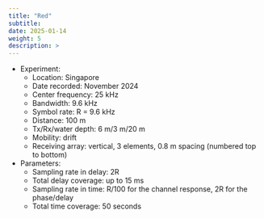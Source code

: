 ```yaml
---
title: "Red"
subtitle: 
date: 2025-01-14
weight: 5
description: >
---
```


* Experiment:
  * Location: Singapore
  * Date recorded: November 2024
  * Center frequency: 25 kHz
  * Bandwidth: 9.6 kHz
  * Symbol rate: R = 9.6 kHz
  * Distance: 100 m
  * Tx/Rx/water depth: 6 m/3 m/20 m
  * Mobility: drift
  * Receiving array: vertical, 3 elements, 0.8 m spacing (numbered top to bottom)
* Parameters:
  * Sampling rate in delay: 2R
  * Total delay coverage: up to 15 ms
  * Sampling rate in time: R/100 for the channel response, 2R for the phase/delay
  * Total time coverage: 50 seconds
